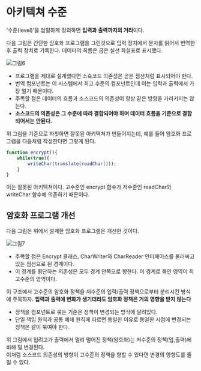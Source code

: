 # 아키텍쳐 수준
'수준(level)'을 엄밀하게 정의하면 **입력과 출력까지의 거리**이다.

다음 그림은 간단한 암호화 프로그램을 그린것으로 입력 장치에서 문자를 읽어서 번역한 후 출력 장치로 기록한다. 데이터의 희름은 굽은 실선 화살표로 표시했다.

![그림6](https://user-images.githubusercontent.com/24540286/140643808-70cce9b7-c16e-4e52-836b-711f809edbc9.png)

- 프로그램을 제대로 설계했다면 소슼코드 의존성은 곧은 점선처럼 표시되어야 한다.
- 번역 컴포넌트는 이 시스템에서 최고 수준의 컴포넌트인데 이는 입력과 출력에서 가장 멀기 때문이다.
- 주목할 점은 데이터의 흐름과 소스코드의 의존성이 항상 같은 방향을 가리키지는 않는다.
- **소스코드의 의존성은 그 수준에 따라 결합되어야 하며 데이터 흐름을 기준으로 결합되어서는 안된다.**

위 그림을 기준으로 자칫하면 잘못된 아키텍쳐가 만들어지는데, 예를 들어 암호화 프로그램을 다음처럼 작성한다면 그렇게 된다.

```javascript
function encrypt(){
    while(true){
        writeChar(translate(readChar()));
    }
}
```

이는 잘못된 아키텍쳐이다. 고수준인 encrypt 함수가 저수준인 readChar와 writeChar 함수에 의존하기 때문이다. 

## 암호화 프로그램 개선

다음 그림은 위에서 설계한 암호화 프로그램은 개선한 것이다.

![그림7](https://user-images.githubusercontent.com/24540286/140643810-a88f021b-952b-4624-b763-64061f07cd64.png)

- 주목할 점은 Encrypt 클래스, CharWriter와 CharReader 인터페이스를 둘러싸고 있는 점선으로 된 경계이다. 
- 이 경계를 횡단하는 의존성은 모두 경계 안쪽으로 향한다. 이 경계로 묶인 영역이 최고수준의 영역이다. 

이 구조에서 고수준의 암호화 정책을 저수준의 입력/출력 정책으로부터 분리시킨 방식에 주목하자. **입력과 출력에 변화가 생기더라도 암호화 정책은 거의 영향을 받지 않는다**

- 정책을 컴포넌트로 묶는 기준은 정책이 변경되는 방삭에 달려있다.
- 단일 책임 원칙과 공통 폐쇄 원칙에 따르면 동일한 이유로 동일한 시점에 변경되는 정책은 같이 묶여야 한다. 
  
위 그림에서 입려고가 출력에서 멀리 떨어진 정책(암호화)는 저수준의 정책(입,출력)에 비해 덜 변경된다.  
이처럼 소스코드 의존성의 방향이 고수준의 정책을 향할 수 있다면 변경의 영향도를 줄일 수 있다. 

